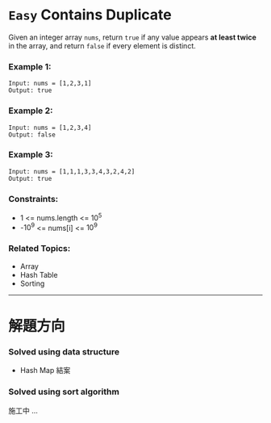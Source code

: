 # `Easy` Contains Duplicate

Given an integer array `nums`, return `true` if any value appears **at least twice** in the array, and return `false` if every element is distinct.

### Example 1:

```
Input: nums = [1,2,3,1]
Output: true
```

### Example 2:

```
Input: nums = [1,2,3,4]
Output: false
```

### Example 3:

```
Input: nums = [1,1,1,3,3,4,3,2,4,2]
Output: true
```

### Constraints:

- 1 <= nums.length <= $10^5$
- -$10^9$ <= nums[i] <= $10^9$

### Related Topics:

- Array
- Hash Table
- Sorting

---

# 解題方向

### Solved using data structure

- Hash Map 結案

### Solved using sort algorithm

施工中 ...